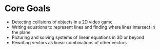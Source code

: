 # Core Goals
- Detecting collisions of objects in a 2D video game
- Writing equations to represent lines and finding where lines intersect in the plane
- Picturing and solving systems of linear equations in 3D or beyond
- Rewriting vectors as linear combinations of other vectors